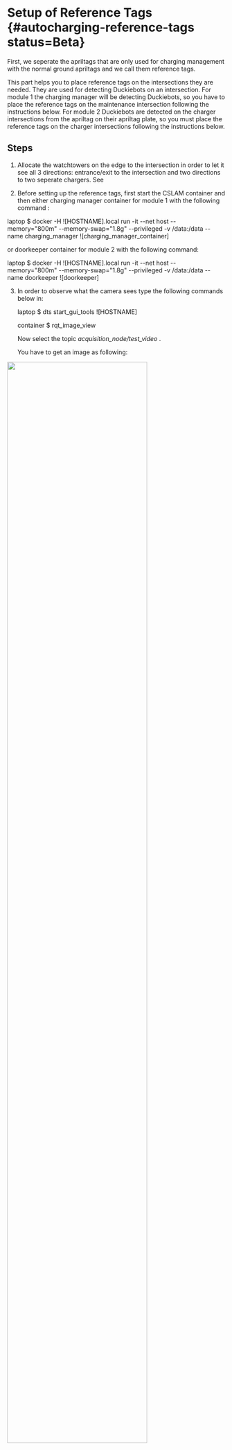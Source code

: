 # Setup of Reference Tags {#autocharging-reference-tags status=Beta}

First, we seperate the apriltags that are only used for charging management with the normal ground apriltags and we call them reference tags.

This part helps you to place reference tags on the intersections they are needed. They are used for detecting Duckiebots on an intersection. 
For module 1 the charging manager will be detecting Duckiebots, so you have to place the reference tags on the maintenance intersection following the instructions below. 
For module 2 Duckiebots are detected on the charger intersections from the apriltag on their apriltag plate, so you must place the reference tags on the charger intersections following the instructions below.

## Steps


1. Allocate the watchtowers on the edge to the intersection in order to let it see all 3 directions: entrance/exit to the intersection and two directions to two seperate chargers. See[]()

2. Before setting up the reference tags, first start the CSLAM container and then either charging manager container for module 1 with the following command :

laptop $  docker -H ![HOSTNAME].local run -it --net host --memory="800m" --memory-swap="1.8g" --privileged -v /data:/data --name charging_manager ![charging_manager_container]

or doorkeeper container for module 2 with the following command:  

laptop $  docker -H ![HOSTNAME].local run -it --net host --memory="800m" --memory-swap="1.8g" --privileged -v /data:/data --name doorkeeper ![doorkeeper]


3. In order to observe what the camera sees type the following commands below in: 

    laptop $ dts start_gui_tools ![HOSTNAME]

    container $ rqt_image_view 
    
    Now select the topic _acquisition_node/test_video_ .
    
    You have to get an image as following:

<div figure-id="fig:doorkeeper_intersection">
<img src="images/apriltags_def.png" style="width: 80%"/>
<figcaption>
View from doorkeeper on charger intersection
</figcaption>
</div>


4. In the picture above you can see that the lane on the right side is defined as direction 1 and on the lower left side as direction 2. Define which charger the direction leads. For example in our case direction 1 leads to charger 2 and direction 2 leads to charger 4. Then, choose apriltags under the scope of camera in order to assign them as reference tags, for example in this picture the reference tags are selected as following:  

    * entrance tag : 374
    * exit tag : 238 
    * direction 1 tag : 361
    * direction 2 tag : 347 

    Please note them down. It is recommended to choose apriltags on the ground as reference tags for the next step, but you are allowed to use traffic signs as reference tags, if necessary. 

5. Go into the container   

    laptop $ docker -H ![HOSTNAME].local exec -it ![CONTAINER_NAME] /bin/bash 
    
    and list all the parameters with 

    container $ rosparam list 

    
    Now you see a list of all parameters that are used in the device. You have to change 6 parameters according to your selections in step 4.
    For module 1:
    
    First, change direction parameters:

    container $ rosparam set ![HOSTNAME]/charging_manager_node/direction1 ![CHARGER_ID]
    container $ rosparam set ![HOSTNAME]/charging_manager_node/direction2 ![CHARGER_ID]

    Secondly, change the april tag parameters: 

    container $ rosparam set ![HOSTNAME/charging_manager_node/direction1_tag ![direction1_tag]
    container $ rosparam set ![HOSTNAME/charging_manager_node/direction2_tag ![direction2_tag]
    container $ rosparam set ![HOSTNAME/charging_manager_node/entrance ![entrance]
    container $ rosparam set ![HOSTNAME/charging_manager_node/exit ![exit]
    
    For module 2:
    
    First, change direction parameters:

    container $ rosparam set ![HOSTNAME]/doorkeeper_node/direction1 ![CHARGER_ID]  
    container $ rosparam set ![HOSTNAME]/doorkeeper_node/direction2 ![CHARGER_ID]  

    Secondly, change the april tag parameters: 

    container $ rosparam set ![HOSTNAME/doorkeeper_node/direction1_tag ![direction1_tag]  
    container $ rosparam set ![HOSTNAME/doorkeeper_node/direction2_tag ![direction2_tag]  
    container $ rosparam set ![HOSTNAME/doorkeeper_node/entrance ![entrance_tag]  
    container $ rosparam set ![HOSTNAME/doorkeeper_node/exit ![exit_tag]  

    In the logs you see the positions of reference tags are updated periodically. At the beginning all reference tag positions are initialized with 0.0. After you change the above mentioned parameters, you must see that the positions are updated with non-zero values. If that is the case, you accomplished this step. 
    

6. Now you have to place the reference tags such that they refer to a particular direction. In order to do that, take a duckiebot and place it to the entrance of the intersection.   
Now in the logs of charging manager(for module 1)/doorkeeper(for module 2) container you will see that the april tag id is added to a dictionary called MOVING AT(referring the moving apriltags). Its keys refer to the apriltag ids of the duckiebot which arrived to the intersection. For every apriltag id that is observed on the intersection, there is a dictionary. In it you have some attributes of a duckiebot apriltag:  
    * pose : Position of Duckiebot's apriltag on the image  
    * first_neighbor : First seen closest reference tag to Duckiebot's apriltag  
    * last_neighbor  : Last seen closest reference tag to Duckiebot's apriltag. This attribute will be updated upon receiving april tag positions from the acquisition node(see CSLAM).  
    * timestamp : The time the information above is saved  
    
After understanding what the logs mean, look at the last_neighbor argument on the logs. If it corresponds to the entrance reference tag and your duckiebot is located near the entrance reference tag, it means, the placement of entrance reference tag works. 
    
If it is not the case, replace the reference tag which is at the moment the closest neighbor apriltag (last_neighbor in terms of logs)  further from the intersection entrance along the lane it is located. In this example, you can see that the apriltag 361 is far from the intersection entrance and it is near to the charger exit.[](fig:doorkeeper_intersection)

7. Repeat the previous step for every reference tag 
8. Test and verify that reference tags' placement works. In order to do that, follow the instructions below:
    1. Start the _indefinite navigation demo_

    laptop $ dts duckiebot demo --demo_name indefinite_navigation --duckiebot_name DUCKIEBOT_NAME --package_name duckietown_demos

    2. Place the duckiebot just before the intersection, the direction it is on does not matter. 
    3. Start the autonomous mode  

        laptop $ dts duckiebot keyboard_control DUCKIEBOT_NAME  
        
        and press _A_ for switching the Duckiebot to the autonomous mode.
        
    4. Observe the logs of charging manager(for module 1) or doorkeeper (for module 2). You have to see the following: 
    
    >402 is on WAY 2 
    
    This means, Duckiebot with apriltag ID 402 entered the charger 2.
    
    
    You have to repeat this experiment for other directions and verify that our reference tag placement works. 
    




